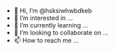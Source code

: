 - 👋 Hi, I’m @hsksiwhwbdkeb
- 👀 I’m interested in ...
- 🌱 I’m currently learning ...
- 💞️ I’m looking to collaborate on ...
- 📫 How to reach me ...

<!---
hsksiwhwbdkeb/hsksiwhwbdkeb is a ✨ special ✨ repository because its `README.md` (this file) appears on your GitHub profile.
You can click the Preview link to take a look at your changes.
--->
